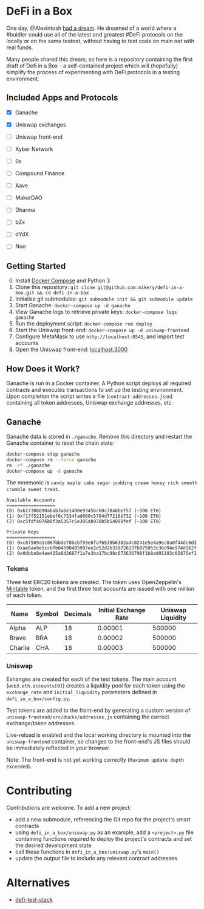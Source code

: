 # DeFi in a Box

One day, @Alexintosh [had a dream](https://twitter.com/Alexintosh/status/1106200673509625856). He dreamed of a world where a #buidler could use all of the latest and greatest #DeFi protocols on the locally or on the same testnet, without having to test code on main net with real funds.

Many people shared this dream, so here is a repository containing the first draft of Defi in a Box - a self-contained project which will (hopefully) simplify the process of experimenting with DeFi protocols in a testing environment.

## Included Apps and Protocols

- [x] Ganache
- [x] Uniswap exchanges
- [ ] Uniswap front-end
- [ ] Kyber Network
- [ ] 0x
- [ ] Compound Finance
- [ ] Aave
- [ ] MakerDAO
- [ ] Dharma
- [ ] bZx
- [ ] dYdX
- [ ] Nuo


## Getting Started

0. Install [Docker Compose](https://docs.docker.com/compose/install/) and Python 3
1. Clone this repository: `git clone git@github.com:mikery/defi-in-a-box.git && cd defi-in-a-box`
2. Initialise git submodules: `git submodule init && git submodule update`
3. Start Ganache: `docker-compose up -d ganache`
4. View Ganache logs to retrieve private keys: `docker-compose logs ganache`
5. Run the deployment script: `docker-compose run deploy`
6. Start the Uniswap front-end: `docker-compose up -d uniswap-frontend`
7. Configure MetaMask to use `http://localhost:8545`, and import test accounts
8. Open the Uniswap front-end: [localhost:3000](http://localhost:3000)


## How Does it Work?

Ganache is run in a Docker container. A Python script deploys all required contracts and executes transactions to set up the testing environment. Upon completion the script writes a file (`contract-addresses.json`) containing all token addresses, Uniswap exchange addresses, etc. 

## Ganache

Ganache data is stored in `./ganache`. Remove this directory and restart the Ganache container to reset the chain state:

```bash
docker-compose stop ganache
docker-compose rm --force ganache
rm -rf ./ganache
docker-compose up -d ganache
```

The mnemonic is `candy maple cake sugar pudding cream honey rich smooth crumble sweet treat`.

```
Available Accounts
==================
(0) 0x627306090abab3a6e1400e9345bc60c78a8bef57 (~100 ETH)
(1) 0xf17f52151ebef6c7334fad080c5704d77216b732 (~100 ETH)
(2) 0xc5fdf4076b8f3a5357c5e395ab970b5b54098fef (~100 ETH)

Private Keys
==================
(0) 0xc87509a1c067bbde78beb793e6fa76530b6382a4c0241e5e4a9ec0a0f44dc0d3
(1) 0xae6ae8e5ccbfb04590405997ee2d52d2b330726137b875053c36d94e974d162f
(2) 0x0dbbe8e4ae425a6d2687f1a7e3ba17bc98c673636790f1b8ad91193c05875ef1
```

### Tokens

Three test ERC20 tokens are created. The token uses OpenZeppelin's [Mintable](https://docs.openzeppelin.org/docs/token_erc20_mintabletoken) token, and the first three test accounts are issued with one million of each token.

| Name      | Symbol    | Decimals  | Initial Exchange Rate | Uniswap Liquidity |
| ---       | ---       | ---       | ---                   | ---               | 
| Alpha     | ALP       | 18        | 0.00001               | 500000            |
| Bravo     | BRA       | 18        | 0.00002               | 500000            |
| Charlie   | CHA       | 18        | 0.00003               | 500000            |

### Uniswap

Exhanges are created for each of the test tokens. The main account (`web3.eth.accounts[0]`) creates a liquidity pool for each token using the `exchange_rate` and `initial_liquidity` parameters defined in `defi_in_a_box/config.py`.

Test tokens are added to the front-end by generating a custom version of `uniswap-frontend/src/ducks/addresses.js` containing the correct exchange/token addresses.

Live-reload is enabled and the local working directory is mounted into the `uniswap-frontend` container, so changes to the front-end's JS files should be immediately reflected in your browser.

Note: The front-end is not yet working correctly (`Maximum update depth exceeded`).

# Contributing

Contributions are welcome. To add a new project:

- add a new submodule, referencing the Git repo for the project's smart contracts
- using `defi_in_a_box/uniswap.py` as an example, add a `<project>.py` file containing functions required to deploy the project's contracts and set the desired development state
- call these functions in `defi_in_a_box/uniswap.py`'s `main()`
- update the output file to include any relevant contract addresses


# Alternatives

- [defi-test-stack](https://github.com/dekz/defi-test-stack)

